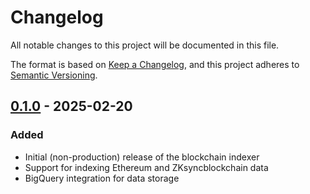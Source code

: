 # Changelog
All notable changes to this project will be documented in this file.

The format is based on [Keep a Changelog](https://keepachangelog.com/en/1.0.0/),
and this project adheres to [Semantic Versioning](https://semver.org/spec/v2.0.0.html).

## [0.1.0] - 2025-02-20

### Added
- Initial (non-production) release of the blockchain indexer
- Support for indexing Ethereum and ZKsyncblockchain data
- BigQuery integration for data storage

[0.1.0]: https://github.com/lgingerich/blockchain-indexer/releases/tag/v0.1.0
